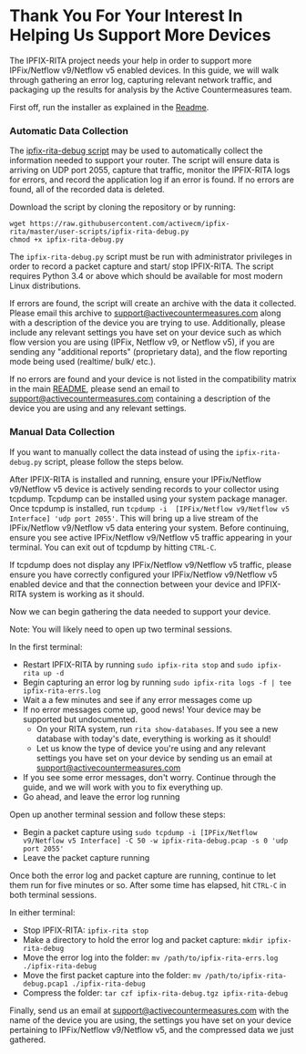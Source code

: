 # Thank You For Your Interest In Helping Us Support More Devices

The IPFIX-RITA project needs your help in order to support more
IPFix/Netflow v9/Netflow v5 enabled devices. In this guide, we will walk
through gathering an error log, capturing relevant network traffic, and
packaging up the results for analysis by the Active Countermeasures team.

First off, run the installer as explained in the [Readme](../README.md).

### Automatic Data Collection
The [ipfix-rita-debug script](../user-scripts/ipfix-rita-debug.py) may be used
to automatically collect the information needed to support your router. The
script will ensure data is arriving on UDP port 2055, capture that traffic,
monitor the IPFIX-RITA logs for errors, and record the application log if an
error is found. If no errors are found, all of the recorded data is deleted.

Download the script by cloning the repository or by running:
```
wget https://raw.githubusercontent.com/activecm/ipfix-rita/master/user-scripts/ipfix-rita-debug.py
chmod +x ipfix-rita-debug.py
```

The `ipfix-rita-debug.py` script must be run with administrator privileges in
order to record a packet capture and start/ stop IPFIX-RITA. The script
requires Python 3.4 or above which should be available for most modern Linux
distributions.

If errors are found, the script will create an archive with the data it
collected. Please email this archive to support@activecountermeasures.com along
with a description of the device you are trying to use. Additionally, please
include any relevant settings you have set on your device such as which flow
version you are using (IPFix, Netflow v9, or Netflow v5), if you are sending
any "additional reports" (proprietary data), and the flow reporting mode being
used (realtime/ bulk/ etc.).

If no errors are found and your device is not listed in the compatibility
matrix in the main [README](../README.md), please send an email to
support@activecountermeasures.com containing a description of the device you
are using and any relevant settings.

### Manual Data Collection
If you want to manually collect the data instead of using the `ipfix-rita-debug.py` script, please follow the steps below.

After IPFIX-RITA is installed and running, ensure your
IPFix/Netflow v9/Netflow v5 device is actively sending records to your
collector using tcpdump. Tcpdump can be installed using your system package
manager. Once tcpdump is installed, run `tcpdump -i 
[IPFix/Netflow v9/Netflow v5 Interface] 'udp port 2055'`. This will bring up a
live stream of the IPFix/Netflow v9/Netflow v5 data entering your system.
Before continuing, ensure you see active IPFix/Netflow v9/Netflow v5 traffic
appearing in your terminal. You can exit out of tcpdump by hitting `CTRL-C`.

If tcpdump does not display any IPFix/Netflow v9/Netflow v5 traffic, please
ensure you have correctly configured your IPFix/Netflow v9/Netflow v5 enabled
device and that the connection between your device and IPFIX-RITA system is
working as it should.

Now we can begin gathering the data needed to support your device.

Note: You will likely need to open up two terminal sessions.

In the first terminal:
- Restart IPFIX-RITA by running `sudo ipfix-rita stop` and `sudo ipfix-rita up -d`
- Begin capturing an error log by running `sudo ipfix-rita logs -f | tee ipfix-rita-errs.log`
- Wait a a few minutes and see if any error messages come up
- If no error messages come up, good news! Your device may be supported but undocumented.
  - On your RITA system, run `rita show-databases`. If you see a new database with today's date, everything is working as it should!
  - Let us know the type of device you're using and any relevant settings you have set on your device by sending us an email at support@activecountermeasures.com
- If you see some error messages, don't worry. Continue through the guide, and we will work with you to fix everything up.
- Go ahead, and leave the error log running

Open up another terminal session and follow these steps:
- Begin a packet capture using `sudo tcpdump -i [IPFix/Netflow v9/Netflow v5 Interface] -C 50 -w ipfix-rita-debug.pcap -s 0 'udp port 2055'`
- Leave the packet capture running

Once both the error log and packet capture are running, continue to let them run for five minutes or so. After some time has elapsed, hit `CTRL-C` in both terminal sessions.

In either terminal:
- Stop IPFIX-RITA: `ipfix-rita stop`
- Make a directory to hold the error log and packet capture: `mkdir ipfix-rita-debug`
- Move the error log into the folder: `mv /path/to/ipfix-rita-errs.log ./ipfix-rita-debug`
- Move the first packet capture into the folder: `mv /path/to/ipfix-rita-debug.pcap1 ./ipfix-rita-debug`
- Compress the folder: `tar czf ipfix-rita-debug.tgz ipfix-rita-debug`

Finally, send us an email at support@activecountermeasures.com with the name of
the device you are using, the settings you have set on your device pertaining
to IPFix/Netflow v9/Netflow v5, and the compressed data we just gathered.
